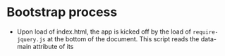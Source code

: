 Bootstrap process
=================
* Upon load of index.html, the app is kicked off by the load of `require-jquery.js` at the bottom of the document.  This script reads the data-main attribute of its <script> tag and loads `home.js`.
* `home.js` loads `Class`, `Underscore`, `Stacktrace`, and `Util` modules.  It then requires `main.js`.
* `main.js` load `JQuery`, and `App`.  It defines the `initApp()` function and runs it.

initApp()
=========

